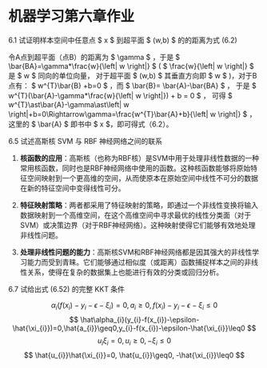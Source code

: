 # 机器学习第六章作业

6.1 试证明样本空间中任意点 $ x $ 到超平面 $ (w,b) $ 的的距离为式 (6.2)

令A点到超平面（点B）的距离为 $ \gamma $ ，于是 $ \bar{BA}=\gamma*\frac{w}{\left| w \right|} $ ( $ \frac{w}{\left| w \right|} $ 是 $ w $ 同向的单位向量， 对于超平面 $ (w,b) $ 其垂直方向即 $ w $ )，对于B点有： $ w^{T}\bar{B} +b=0 $ ，而 $ \bar{B}= \bar{A}-\bar{BA} $ ，
于是 $ w^{T}(\bar{A}-\gamma*\frac{w}{\left| w \right|}) + b = 0 $ ，
可得 $ w^{T}\ast\bar{A}-\gamma\ast\left| w \right|+b=0\Rightarrow\gamma=\frac{w^{T}\bar{A}+b}{\left| w \right|} $ ，
这里的 $ \bar{A} $ 即书中 $ x $，即可得式（6.2）。

6.5 试述高斯核 SVM 与 RBF 神经网络之间的联系

1. **核函数的应用**：高斯核（也称为RBF核）是SVM中用于处理非线性数据的一种常用核函数，同时也是RBF神经网络中使用的函数。这种核函数能够将原始特征空间映射到一个更高维的空间，从而使原本在原始空间中线性不可分的数据在新的特征空间中变得线性可分。

2. **特征映射策略**：两者都采用了特征映射的策略，即通过一个非线性变换将输入数据映射到一个高维空间，在这个高维空间中寻求最优的线性分类面（对于SVM）或决策边界（对于RBF神经网络）。这种映射使得它们能够有效地处理非线性问题。

3. **处理非线性问题的能力**：高斯核SVM和RBF神经网络都是因其强大的非线性学习能力而受到青睐。它们能够通过相似度（或距离）函数捕捉样本之间的非线性关系，使得在复杂的数据集上也能进行有效的分类或回归分析。

6.7 试给出式 (6.52) 的完整 KKT 条件

$$ \alpha_{i}(f(x_{i})-y_{i}-\epsilon-\xi_{i})=0,a_{i}\geq0,f(x_{i})-y_{i}-\epsilon-\xi_{i}\leq0 $$
$$ \hat\alpha_{i}(y_{i}-f(x_{i})-\epsilon-\hat{\xi_{i}})=0,\hat{a_{i}}\geq0,y_{i}-f(x_{i})-\epsilon-\hat{\xi_{i}}\leq0 $$
$$ u_{i}\xi_{i}=0, u_{i}\geq0, -\xi_{i}\leq0 $$
$$ \hat{u_{i}}\hat{\xi_{i}}=0, \hat{u_{i}}\geq0, -\hat{\xi_{i}}\leq0 $$